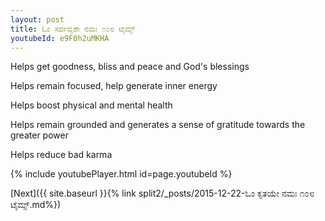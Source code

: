 ```yaml
---
layout: post
title: ಓಂ ಸರ್ವದೃಶೇ ನಮಃ ೧೦೮ ಟೈಮ್ಸ್
youtubeId: e9F0h2uMKHA
---
```

 
 
Helps get goodness, bliss and peace and God's blessings
 
Helps remain focused, help generate inner energy 
 
Helps boost physical and mental health 
 
Helps remain grounded and generates a sense of gratitude towards the greater power 
 
Helps reduce bad karma
 
 
 
 


{% include youtubePlayer.html id=page.youtubeId %}
 
[Next]({{ site.baseurl }}{% link  split2/_posts/2015-12-22-ಓಂ ಕೃತಯೇ ನಮಃ ೧೦೮ ಟೈಮ್ಸ್.md%})
 
